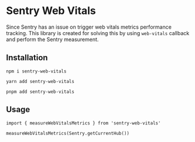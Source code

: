 # Sentry Web Vitals

Since Sentry has an issue on trigger web vitals metrics performance tracking. This library is created for solving this by using `web-vitals` callback and perform the Sentry measurement.

## Installation

```
npm i sentry-web-vitals

yarn add sentry-web-vitals

pnpm add sentry-web-vitals
```

## Usage

```
import { measureWebVitalsMetrics } from 'sentry-web-vitals'

measureWebVitalsMetrics(Sentry.getCurrentHub())
```
